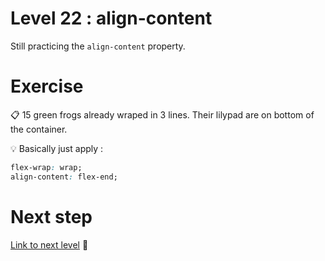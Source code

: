 # Level 22 : align-content

Still practicing the `align-content` property.

# Exercise

:clipboard: 15 green frogs already wraped in 3 lines. Their lilypad are on bottom of the container.

:bulb: Basically just apply : 

```css
flex-wrap: wrap;
align-content: flex-end;
```

# Next step

[Link to next level](./level23.md) :muscle: